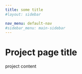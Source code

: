 ```yaml
---
title: some title
#layout: sidebar

nav_menu: default-nav
#sidebar_menu: main-sidebar
---
```

# Project page title

project content
